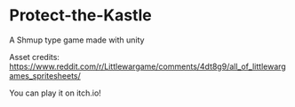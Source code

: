# Protect-the-Kastle
A Shmup type game made with unity

Asset credits: https://www.reddit.com/r/Littlewargame/comments/4dt8g9/all_of_littlewargames_spritesheets/

You can play it on itch.io!
